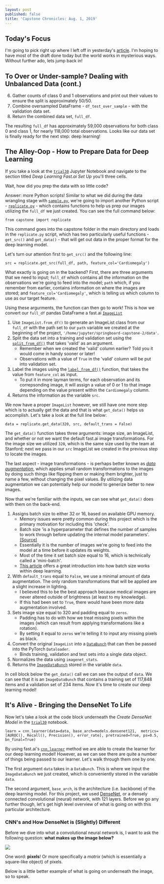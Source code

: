 ```yaml
---
layout: post
published: false
title: 'Capstone Chronicles: Aug. 1, 2019'
---
```

## Today's Focus

I'm going to pick right up where I left off in yesterday's [article](https://jearny58.github.io/2019-07-31-capstone-chronicles-july-31-2019/). I'm hoping to have most of the draft done today but the world works in mysterious ways. Without further ado, lets jump back in!

## To Over or Under-sample? Dealing with Unbalanced Data (cont.)

6. Gather counts of class 0 and 1 observations and print out their values to ensure the split is approximately 50/50. 
7. Combine oversampled DataFrame - `df_test_over_sample` - with the validation data set. 
8. Return the combined data set, `full_df`. 

The resulting `full_df` has approximately 59,000 observations for both class 0 and class 1, for nearly 118,000 total observations. Looks like our data set is finally ready for the next step: deep learning! 

## The Alley-Oop - How to Prepare Data for Deep Learning

If you take a look at the [`trial30`](https://github.com/Jearny58/Springboard-DS-Portfolio/blob/master/capstone_2/trial30.ipynb) Jupyter Notebook and navigate to the section titled _Deep Learning Fast.ai Set Up_ you'll three cells. 

Wait, how did you prep the data with so little code? 

Answer: more Python scripts! Similar to what we did during the data wrangling stage with [`sample.py`](https://github.com/Jearny58/Springboard-DS-Portfolio/blob/master/capstone_2/capstone/sample.py), we're going to import another Python script - [`replicate.py`](https://github.com/Jearny58/Springboard-DS-Portfolio/blob/master/capstone_2/capstone/replicate.py) - which contains functions to help us prep our images utilizing the `full_df` we just created. You can see the full command below:

`from capstone import replicate`

This command goes into the capstone folder in the main directory and loads in the `replicate.py` script, which has two particularly useful functions - `get_src()` and `get_data()` - that will get out data in the proper format for the deep learning model. 

Let's turn our attention first to `get_src()` and the following line: 

`src = replicate.get_src(full_df, path, feature_col='Cardiomegaly')`

What exactly is going on in the backend? First, there are three arguments that we need to input; `full_df` which contains all the information on the observations we're going to feed into the model; `path` which, if you remember from earlier, contains information on where the images are stored; and `feature_col='Cardiomegaly'`, which is telling us which column to use as our target feature. 

Using these argurments, the function can then go to work! This is how we convert our `full_df` pandas DataFrame a fast.ai [`ImageList`](https://docs.fast.ai/vision.data.html#ImageList)

1. Use `ImageList.from_df()` to generate an ImageList class from our `full_df` with the path set to our `path` variable we created at the beginning of the project, `'/home/jupyter/springboard-capstone-2/data'`.
2. Split the data set into a training and validation set using the [`split_from_df()`](https://docs.fast.ai/data_block.html#ItemList.split_from_df) that takes 'valid' as an argument. 
	- Remember when we created the 'valid' column earlier? Told you it would come in handy sooner or later! 
    - Observations with a value of `True` in the 'valid' column will be put into validation set. 
3. Label the images using the [`label_from_df()`](https://docs.fast.ai/data_block.html#ItemList.label_from_df) function, that takes the value from `feature_col` as input. 
	- To put it in more layman terms, for each observation and its correpsonding image, it will assign a value of 0 or 1 to that image depending on the value present within the `Cardiomegaly` column. 
4. Returns the information as the variable `src`. 

We now have a proper `ImageList` however, we still have one more step which is to actually get the data and that is what `get_data()` helps us accomplish. Let's take a look at the full line below:

`data = replicate.get_data(320, src, default_trans = False)`

The `get_data()` function takes three arguments: image size, an ImageList, and whether or not we want the default fast.ai image transformations. For the image size we utilized `320`, which is the same size used by the team at Stanford; next we pass in our `src` ImageList we created in the previous step to locate the images.

The last aspect - image transformations - is perhaps better known as [_data augmentation_](https://docs.fast.ai/vision.transform.html#Data-augmentation), which applies small random transformations to the images by doing such things like flipping them or making them brighter, just to name a few, without changing the pixel values. By utilizing data augmentation we can potentially help our model to generize better to new images. 

Now that we're familiar with the inputs, we can see what `get_data()` does with them on the back-end. 

1. Assigns batch size to either 32 or 16, based on available GPU memory.
	- Memory issues were pretty common during this project which is the primary motivation for including this 'check'. 
    - Batch size 'is a hyperparameter that defines the number of samples to work through before updating the internal model parameters'. [(Source)](https://machinelearningmastery.com/difference-between-a-batch-and-an-epoch/)
    - Essentially it is the number of images we're going to feed into the model at a time before it updates its weights. 
    - Most of the time it set batch size equal to 16, which is technically called a 'mini-batch'.
    - [This article](https://machinelearningmastery.com/gentle-introduction-mini-batch-gradient-descent-configure-batch-size/) offers a great introduction into how batch size works within deep learning. 
2. With `default_trans` equal to `False`, we use a minimal amount of data augmentation. The only random transformations that will be applied are a slight increase in lighting. 
	- I believed this to be the best approach because medical images are never altered outside of brightness (at least to my knowledge). 
	- If this had been set to `True`, there would have been more data augmentation involved. 
3. Sets image size equal to 320 and padding equal to `zeros`. 
	- Padding has to do with how we treat missing pixels within the images (which can result from applying transformations like a rotation). 
    - By setting it equal to `zeros` we're telling it to input any missing pixels as black. 
4. Convert the original `ImageList` into a [`DataBunch`](https://docs.fast.ai/basic_data.html#DataBunch) that can then be passed into the PyTorch `Dataloader`.
	- Binds training, validation and test sets into a single data object. 
5. Normalizes the data using `imagenet_stats`. 
6. Returns the [`ImageDataBunch`](https://docs.fast.ai/vision.data.html#Computer-vision-data) stored in the variable `data`.

In cell block below the `get_data()` call we can see the output of `data`. We can see that it is an `ImageDataBunch` that contains a training set of 117,848 items and a validation set of 234 items. Now it's time to create our deep learning model! 

## It's Alive - Bringing the DenseNet To Life

Now let's take a look at the code block underneath the _Create DenseNet Model_ in the [`trial30`](https://github.com/Jearny58/Springboard-DS-Portfolio/blob/master/capstone_2/trial30.ipynb) notebook. 

`learn = cnn_learner(data=data, base_arch=models.densenet121, 
                    metrics=[AUROC(), Recall(), Precision(), error_rate],
                    pretrained=True, ps=0.5, bn_final=True)`

By using fast.ai's [`cnn_learner`](https://docs.fast.ai/vision.learner.html#cnn_learner) method we are able to create the learner for our deep learning model! However, as we can see there are quite a number of things being passed to our learner. Let's walk through them one by one. 

The first argument `data` takes in a `DataBunch`. This is where we input the `ImageDataBunch` we just created, which is conveniently stored in the variable `data`. 

The second argument, `base_arch`, is the architecture (i.e. backbone) of the deep learning model. For this project, we used [DenseNet](https://arxiv.org/abs/1608.06993), or a densely connected convolutional (neural) network, with 121 layers. Before we go any further though, let's get high level overview of what is going on with this particular architecture.

### CNN's and How DenseNet is (Slightly) Different

Before we dive into what a convolutional neural network is, I want to ask the following question: __what makes up the image below?__

![]({{site.baseurl}}/img/eagle_dl.jpeg)

One word: __pixels__! Or more specifically a _matrix_ (which is essentially a square-like object) of pixels. 

Below is a little better example of what is going on underneath the image, so to speak. 







